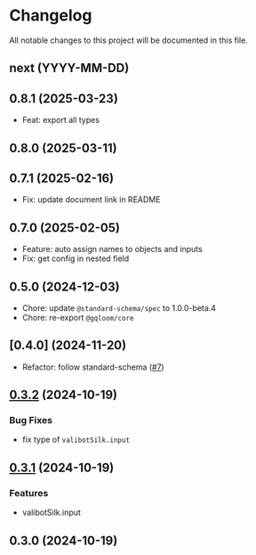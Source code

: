 # Changelog

All notable changes to this project will be documented in this file.

## next (YYYY-MM-DD)

## 0.8.1 (2025-03-23)

- Feat: export all types

## 0.8.0 (2025-03-11)

## 0.7.1 (2025-02-16)

* Fix: update document link in README

## 0.7.0 (2025-02-05)

* Feature: auto assign names to objects and inputs
* Fix: get config in nested field

## 0.5.0 (2024-12-03)

* Chore: update `@standard-schema/spec` to 1.0.0-beta.4
* Chore: re-export `@gqloom/core`

## \[0.4.0] (2024-11-20)

* Refactor: follow standard-schema ([#7](https://github.com/modevol-com/gqloom/pull/7))

## [0.3.2](https://github.com/modevol-com/gqloom/compare/@gqloom/valibot@0.3.1...@gqloom/valibot@0.3.2) (2024-10-19)

### Bug Fixes

* fix type of `valibotSilk.input`

## [0.3.1](https://github.com/modevol-com/gqloom/compare/@gqloom/valibot@0.3.0...@gqloom/valibot@0.3.1) (2024-10-19)

### Features

* valibotSilk.input

## 0.3.0 (2024-10-19)
